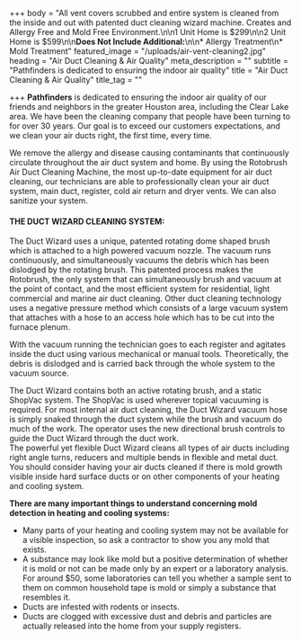 +++
body = "All vent covers scrubbed and entire system is cleaned from the inside and out with patented duct cleaning wizard machine. Creates and Allergy Free and Mold Free Environment.\n\n1 Unit Home is $299\n\n2 Unit Home is $599\n\n**Does Not Include Additional:**\n\n* Allergy Treatment\n* Mold Treatment"
featured_image = "/uploads/air-vent-cleaning2.jpg"
heading = "Air Duct Cleaning & Air Quality"
meta_description = ""
subtitle = "Pathfinders is dedicated to ensuring the indoor air quality"
title = "Air Duct Cleaning & Air Quality"
title_tag = ""

+++
**Pathfinders** is dedicated to ensuring the indoor air quality of our friends and neighbors in the greater Houston area, including the Clear Lake area. We have been the cleaning company that people have been turning to for over 30 years. Our goal is to exceed our customers expectations, and we clean your air ducts right, the first time, every time.

We remove the allergy and disease causing contaminants that continuously circulate throughout the air duct system and home. By using the Rotobrush Air Duct Cleaning Machine, the most up-to-date equipment for air duct cleaning, our technicians are able to professionally clean your air duct system, main duct, register, cold air return and dryer vents. We can also sanitize your system.

#### THE DUCT WIZARD CLEANING SYSTEM:

  
The Duct Wizard uses a unique, patented rotating dome shaped brush which is attached to a high powered vacuum nozzle. The vacuum runs continuously, and simultaneously vacuums the debris which has been dislodged by the rotating brush. This patented process makes the Rotobrush, the only system that can simultaneously brush and vacuum at the point of contact, and the most efficient system for residential, light commercial and marine air duct cleaning. Other duct cleaning technology uses a negative pressure method which consists of a large vacuum system that attaches with a hose to an access hole which has to be cut into the furnace plenum.

With the vacuum running the technician goes to each register and agitates inside the duct using various mechanical or manual tools. Theoretically, the debris is dislodged and is carried back through the whole system to the vacuum source.

The Duct Wizard contains both an active rotating brush, and a static ShopVac system. The ShopVac is used wherever topical vacuuming is required. For most internal air duct cleaning, the Duct Wizard vacuum hose is simply snaked through the duct system while the brush and vacuum do much of the work. The operator uses the new directional brush controls to guide the Duct Wizard through the duct work.  
The powerful yet flexible Duct Wizard cleans all types of air ducts including right angle turns, reducers and multiple bends in flexible and metal duct. You should consider having your air ducts cleaned if there is mold growth visible inside hard surface ducts or on other components of your heating and cooling system.

  
**There are many important things to understand concerning mold detection in heating and cooling systems:**

* Many parts of your heating and cooling system may not be available for a visible inspection, so ask a contractor to show you any mold that exists.
* A substance may look like mold but a positive determination of whether it is mold or not can be made only by an expert or a laboratory analysis. For around $50, some laboratories can tell you whether a sample sent to them on common household tape is mold or simply a substance that resembles it.
* Ducts are infested with rodents or insects.
* Ducts are clogged with excessive dust and debris and particles are actually released into the home from your supply registers.
